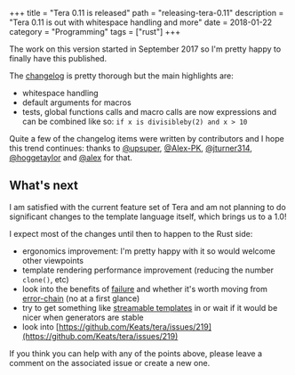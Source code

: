 +++
title = "Tera 0.11 is released"
path = "releasing-tera-0.11"
description = "Tera 0.11 is out with whitespace handling and more"
date = 2018-01-22
category = "Programming"
tags = ["rust"]
+++

The work on this version started in September 2017 so I'm pretty happy to finally have this published.

The [changelog](https://github.com/Keats/tera/blob/master/CHANGELOG.md) is pretty thorough but the main
highlights are:

- whitespace handling
- default arguments for macros
- tests, global functions calls and macro calls are now expressions and can be combined like so: `if x is divisibleby(2) and x > 10`

Quite a few of the changelog items were written by contributors and I hope this trend continues: thanks
to [@upsuper](https://github.com/upsuper), [@Alex-PK](https://github.com/Alex-PK), [@jturner314](https://github.com/jturner314),
[@hoggetaylor](https://github.com/hoggetaylor) and [@alex](https://github.com/alex) for that.


## What's next

I am satisfied with the current feature set of Tera and am not planning to do significant changes
to the template language itself, which brings us to a 1.0!

I expect most of the changes until then to happen to the Rust side:

- ergonomics improvement: I'm pretty happy with it so would welcome other viewpoints
- template rendering performance improvement (reducing the number `clone()`, etc)
- look into the benefits of [failure](https://github.com/withoutboats/failure)
and whether it's worth moving from [error-chain](https://github.com/rust-lang-nursery/error-chain) (no at a first glance)
- try to get something like [streamable templates](https://github.com/Keats/tera/issues/211) in or wait if it would be nicer when generators are stable
- look into [https://github.com/Keats/tera/issues/219](https://github.com/Keats/tera/issues/219)

If you think you can help with any of the points above, please leave a comment on the associated issue or create a new one.
